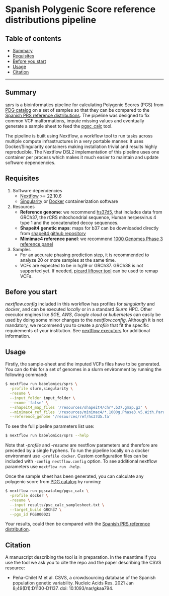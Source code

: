# Spanish Polygenic Score reference distributions pipeline

## Table of contents
  * [Summary](#summary)
  * [Requisites](#requisites)
  * [Before you start](#before-you-start)
  * [Usage](#usage)
  * [Citation](#citation)

-------------------------------------------------------------

## Summary
*sprs* is a bioinformatics pipeline for calculating Polygenic Scores (PGS) from [PDG catalog](https://www.pgscatalog.org) on a set of samples so that they can be compared to the [Spanish PRS reference distributions](http://csvs.clinbioinfosspa.es/?tab=prs). The pipeline was designed to fix common VCF malformations, impute missing values and eventually generate a sample sheet to feed the [pgsc_calc](https://github.com/PGScatalog/pgsc_calc) tool.

The pipeline is built using Nextflow, a workflow tool to run tasks across multiple compute infrastructures in a very portable manner. It uses Docker/Singularity containers making installation trivial and results highly reproducible. The Nextflow DSL2 implementation of this pipeline uses one container per process which makes it much easier to maintain and update software dependencies.


## Requisites
1. Software dependencies
    * [Nextflow](https://www.nextflow.io) >= 22.10.6
    * [Singularity](https://apptainer.org/docs/user/latest/) or [Docker](https://docs.docker.com/) containerization software 
2. Resources
    * **Reference genome**: we recommend [hs37d5](http://ftp.1000genomes.ebi.ac.uk/vol1/ftp/technical/reference/phase2_reference_assembly_sequence/), that includes data from GRCh37, the rCRS mitochondrial sequence, Human herpesvirus 4 type 1 and the concatenated decoy sequences. 
    * **Shapeit4 genetic maps**: maps for b37 can be downloaded directly from [shapeit4 github repository](https://github.com/odelaneau/shapeit4/blob/master/maps/genetic_maps.b37.tar.gz)
    * **Mimimac4 reference panel**: we recommend [1000 Genomes Phase 3 reference panel](http://share.sph.umich.edu/minimac3/G1K_P3_M3VCF_FILES_WITH_ESTIMATES.tar.gz)
3. Samples
    * For an accurate phasing prediction step, it is recommended to analyze 20 or more samples at the same time. 
    * VCFs are expected to be in hg19 or GRCh37. GRCh38 is not supported yet. If needed, [picard liftover tool](https://gatk.broadinstitute.org/hc/en-us/articles/360036831351-LiftoverVcf-Picard-) can be used to remap VCFs.


## Before you start
*nextflow.config* included in this workflow has profiles for *singularity* and *docker*, and can be executed *locally* or in a standard *Slurm* HPC. Other executor engines like *SGE*, *AWS*, *Google cloud* or *kubernetes* can easily be used by doing some minor changes to the *nextflow.config*. Although it is not mandatory, we recommend you to create a *profile* that fit the specific requirements of your institution. See [nextflow executors](https://www.nextflow.io/docs/latest/executor.html) for additional information.


## Usage
Firstly, the sample-sheet and the imputed VCFs files have to be generated. You can do this for a set of genomes in a slurm environment by running the following command:

```bash
$ nextflow run babelomics/sprs \
  -profile slurm,singularity \
  -resume \
  --input_folder input_folder \
  --exome 'false' \
  --shapeit4_map_files '/resources/shapeit4/chr*.b37.gmap.gz' \
  --minimac4_ref_files '/resources/minimac4/*.1000g.Phase3.v5.With.Parameter.Estimates.m3vcf.gz' \
  --reference_genome '/resources/ref/hs37d5.fa'
```

To see the full pipeline parameters list use:

```bash
$ nextflow run babelomics/sprs --help 
```

Note that *-profile* and *-resume* are nextflow parameters and therefore are preceded by a single hyphens. To run the pipeline locally on a docker environment use `-profile docker`. Custom configuration files can be included with `-config nextflow.config` option. To see additional nextflow parameters use `nextflow run -help`.


Once the sample sheet has been generated, you can calculate any polygenic score from [PDG catalog](https://www.pgscatalog.org) by running:

```bash
$ nextflow run pgscatalog/pgsc_calc \
  -profile docker \
  -resume \
  --input results/psc_calc_samplesheet.txt \
  --target_build GRCh37 \
  --pgs_id PGS000021
```

Your results, could then be compared with the [Spanish PRS reference distribution](http://csvs.clinbioinfosspa.es/?tab=prs).


## Citation
A manuscript describing the tool is in preparation. In the meantime if you use the tool we ask you to cite the repo and the paper describing the CSVS resource:  
  * Peña-Chilet M et al. CSVS, a crowdsourcing database of the Spanish population genetic variability. Nucleic Acids Res. 2021 Jan 8;49(D1):D1130-D1137. doi: 10.1093/nar/gkaa794.


